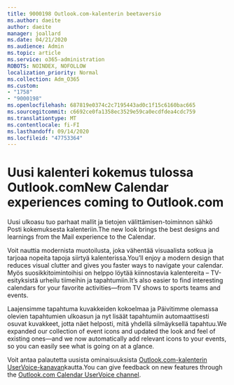```yaml
---
title: 9000198 Outlook.com-kalenterin beetaversio
ms.author: daeite
author: daeite
manager: joallard
ms.date: 04/21/2020
ms.audience: Admin
ms.topic: article
ms.service: o365-administration
ROBOTS: NOINDEX, NOFOLLOW
localization_priority: Normal
ms.collection: Adm_O365
ms.custom:
- "1758"
- "9000198"
ms.openlocfilehash: 687819e0374c2c7195443ad0c1f15c6160bac665
ms.sourcegitcommit: c6692ce0fa1358ec3529e59ca0ecdfdea4cdc759
ms.translationtype: MT
ms.contentlocale: fi-FI
ms.lasthandoff: 09/14/2020
ms.locfileid: "47753364"
---
```

# <a name="new-calendar-experiences-coming-to-outlookcom"></a><span data-ttu-id="886c4-102">Uusi kalenteri kokemus tulossa Outlook.com</span><span class="sxs-lookup"><span data-stu-id="886c4-102">New Calendar experiences coming to Outlook.com</span></span>

<span data-ttu-id="886c4-103">Uusi ulkoasu tuo parhaat mallit ja tietojen välittämisen-toiminnon sähkö Posti kokemuksesta kalenteriin.</span><span class="sxs-lookup"><span data-stu-id="886c4-103">The new look brings the best designs and learnings from the Mail experience to the Calendar.</span></span>

<span data-ttu-id="886c4-104">Voit nauttia modernista muotoilusta, joka vähentää visuaalista sotkua ja tarjoaa nopeita tapoja siirtyä kalenterissa.</span><span class="sxs-lookup"><span data-stu-id="886c4-104">You’ll enjoy a modern design that reduces visual clutter and gives you faster ways to navigate your calendar.</span></span> <span data-ttu-id="886c4-105">Myös suosikkitoimintoihisi on helppo löytää kiinnostavia kalentereita – TV-esityksistä urheilu tiimeihin ja tapahtumiin.</span><span class="sxs-lookup"><span data-stu-id="886c4-105">It’s also easier to find interesting calendars for your favorite activities—from TV shows to sports teams and events.</span></span>

<span data-ttu-id="886c4-106">Laajensimme tapahtuma kuvakkeiden kokoelmaa ja Päivitimme olemassa olevien tapahtumien ulkoasun ja nyt lisäät tapahtumiin automaattisesti osuvat kuvakkeet, jotta näet helposti, mitä yhdellä silmäyksellä tapahtuu.</span><span class="sxs-lookup"><span data-stu-id="886c4-106">We expanded our collection of event icons and updated the look and feel of existing ones—and we now automatically add relevant icons to your events, so you can easily see what is going on at a glance.</span></span>

<span data-ttu-id="886c4-107">Voit antaa palautetta uusista ominaisuuksista [Outlook.com-kalenterin UserVoice-kanavan](https://go.microsoft.com/fwlink/?linkid=2103075)kautta.</span><span class="sxs-lookup"><span data-stu-id="886c4-107">You can give feedback on new features through the [Outlook.com Calendar UserVoice channel](https://go.microsoft.com/fwlink/?linkid=2103075).</span></span>